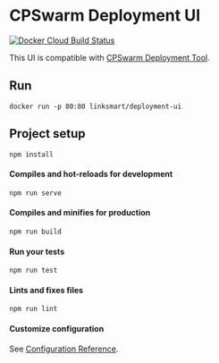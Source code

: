 # CPSwarm Deployment UI
[![Docker Cloud Build Status](https://img.shields.io/docker/cloud/build/linksmart/deployment-ui.svg)](https://hub.docker.com/r/linksmart/deployment-ui/builds)

This UI is compatible with [CPSwarm Deployment Tool](https://github.com/cpswarm/deployment-tool).
## Run
```
docker run -p 80:80 linksmart/deployment-ui
```

## Project setup
```
npm install
```

#### Compiles and hot-reloads for development
```
npm run serve
```

#### Compiles and minifies for production
```
npm run build
```

#### Run your tests
```
npm run test
```

#### Lints and fixes files
```
npm run lint
```

#### Customize configuration
See [Configuration Reference](https://cli.vuejs.org/config/).

